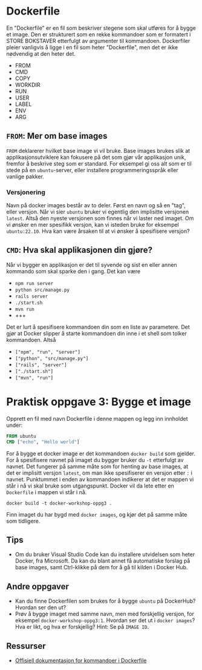 # Dockerfile
En "Dockerfile" er en fil som beskriver stegene som skal utføres for å bygge et image. Den er strukturert som en rekke kommandoer som er formatert i STORE BOKSTAVER etterfulgt av argumenter til kommandoen. Dockerfiler pleier vanligvis å ligge i en fil som heter "Dockerfile", men det er ikke nødvendig at den heter det. 

- FROM
- CMD
- COPY
- WORKDIR
- RUN
- USER
- LABEL
- ENV
- ARG

## `FROM`: Mer om base images
`FROM` deklarerer hvilket base image vi vil bruke. Base images brukes slik at applikasjonsutviklere kan fokusere på det som gjør vår applikasjon unik, fremfor å beskrive steg som er standard. For eksempel gi oss alt som er til stede på en `ubuntu`-server, eller installere programmeringsspråk eller vanlige pakker.

### Versjonering
Navn på docker images består av to deler. Først en navn og så en "tag", eller versjon. Når vi sier `ubuntu` bruker vi egentlig den implisitte versjonen `latest`. Altså den nyeste versjonen som finnes når vi laster ned imaget. Om vi ønsker en mer spesifikk versjon, kan vi isteden bruke for eksempel `ubuntu:22.10`. Hva kan være årsaken til at vi ønsker å spesifisere versjon?


## `CMD`: Hva skal applikasjonen din gjøre?
Når vi bygger en applikasjon er det til syvende og sist en eller annen kommando som skal sparke den i gang. Det kan være
- `npm run server`
- `python src/manage.py`
- `rails server`
- `./start.sh`
- `mvn run` 
- +++

Det er lurt å spesifisere kommandoen din som en liste av parametere. Det gjør at Docker slipper å starte kommandoen din inne i et shell som tolker kommandoen. Altså
- `["npm", "run", "server"]`
- `["python", "src/manage.py"]`
- `["rails", "server"]`
- `["./start.sh"]`
- `["mvn", "run"]` 

# Praktisk oppgave 3: Bygge et image
Opprett en fil med navn Dockerfile i denne mappen og legg inn innholdet under:
```Dockerfile
FROM ubuntu
CMD ["echo", "Hello world"]
```

For å bygge et docker image er det kommandoen `docker build` som gjelder. For å spesifisere navnet på imaget du bygger bruker du `-t` etterfulgt av navnet. Det fungerer på samme måte som for henting av base images, at det er implisitt versjon `latest`, om man ikke spesifiserer en versjon etter `:` i navnet. Punktummet i enden av kommandoen indikerer at det er mappen vi står i nå vi skal bruke som utgangspunkt. Docker vil da lete etter en `Dockerfile` i mappen vi står i nå.
```
docker build -t docker-workshop-oppg3 .
```

Finn imaget du har bygd med `docker images`, og kjør det på samme måte som tidligere.

## Tips
- Om du bruker Visual Studio Code kan du installere utvidelsen som heter Docker, fra Microsoft. Da kan du blant annet få automatiske forslag på base images, samt Ctrl-klikke på dem for å gå til kilden i Docker Hub.

## Andre oppgaver
- Kan du finne Dockerfilen som brukes for å bygge `ubuntu` på DockerHub? Hvordan ser den ut?
- Prøv å bygge imaget med samme navn, men med forskjellig versjon, for eksempel `docker-workshop-oppg3:1`. Hvordan ser det ut i `docker images`? Hva er likt, og hva er forskjellig? Hint: Se på `IMAGE ID`.
## Ressurser
- [Offisiell dokumentasjon for kommandoer i Dockerfile](https://docs.docker.com/engine/reference/builder)